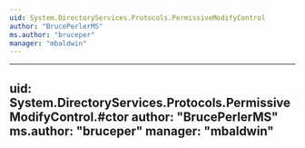 ```yaml
---
uid: System.DirectoryServices.Protocols.PermissiveModifyControl
author: "BrucePerlerMS"
ms.author: "bruceper"
manager: "mbaldwin"
---
```


---
uid: System.DirectoryServices.Protocols.PermissiveModifyControl.#ctor
author: "BrucePerlerMS"
ms.author: "bruceper"
manager: "mbaldwin"
---
